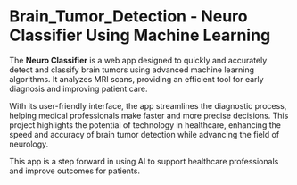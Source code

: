 # Brain_Tumor_Detection - Neuro Classifier Using Machine Learning

The **Neuro Classifier** is a web app designed to quickly and accurately detect and classify brain tumors using advanced machine learning algorithms. It analyzes MRI scans, providing an efficient tool for early diagnosis and improving patient care. 

With its user-friendly interface, the app streamlines the diagnostic process, helping medical professionals make faster and more precise decisions. This project highlights the potential of technology in healthcare, enhancing the speed and accuracy of brain tumor detection while advancing the field of neurology.

This app is a step forward in using AI to support healthcare professionals and improve outcomes for patients.
